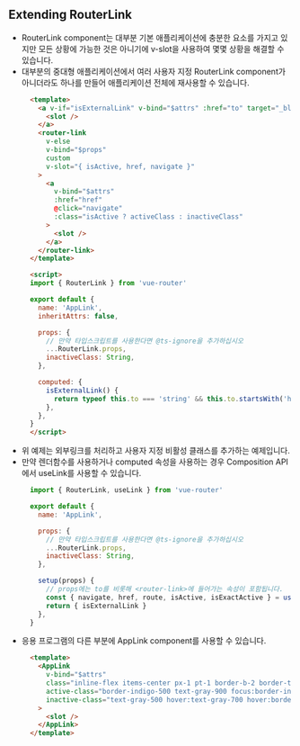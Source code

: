 ## Extending RouterLink
- RouterLink component는 대부분 기본 애플리케이션에 충분한 요소를 가지고 있지만 모든 상황에 가능한 것은 아니기에 v-slot을 사용하여 몇몇 상황을 해결할 수 있습니다.
- 대부분의 중대형 애플리케이션에서 여러 사용자 지정 RouterLink component가 아니더라도 하나를 만들어 애플리케이션 전체에 재사용할 수 있습니다.
  ```html
    <template>
      <a v-if="isExternalLink" v-bind="$attrs" :href="to" target="_blank">
        <slot />
      </a>
      <router-link
        v-else
        v-bind="$props"
        custom
        v-slot="{ isActive, href, navigate }"
      >
        <a
          v-bind="$attrs"
          :href="href"
          @click="navigate"
          :class="isActive ? activeClass : inactiveClass"
        >
          <slot />
        </a>
      </router-link>
    </template>

    <script>
    import { RouterLink } from 'vue-router'

    export default {
      name: 'AppLink',
      inheritAttrs: false,

      props: {
        // 만약 타입스크립트를 사용한다면 @ts-ignore을 추가하십시오
        ...RouterLink.props,
        inactiveClass: String,
      },

      computed: {
        isExternalLink() {
          return typeof this.to === 'string' && this.to.startsWith('http')
        },
      },
    }
    </script>
  ```
- 위 예제는 외부링크를 처리하고 사용자 지정 비활성 클래스를 추가하는 예제입니다.
- 만약 렌더함수를 사용하거나 computed 속성을 사용하는 경우 Composition API에서 useLink를 사용할 수 있습니다.
  ```js
    import { RouterLink, useLink } from 'vue-router'

    export default {
      name: 'AppLink',

      props: {
        // 만약 타입스크립트를 사용한다면 @ts-ignore을 추가하십시오
        ...RouterLink.props,
        inactiveClass: String,
      },

      setup(props) {
        // props에는 to를 비롯해 <router-link>에 들어가는 속성이 포함됩니다.
        const { navigate, href, route, isActive, isExactActive } = useLink(props)
        return { isExternalLink }
      },
    }
  ```
- 응용 프로그램의 다른 부분에 AppLink component를 사용할 수 있습니다.
  ```html
    <template>
      <AppLink
        v-bind="$attrs"
        class="inline-flex items-center px-1 pt-1 border-b-2 border-transparent text-sm font-medium leading-5 text-gray-500 focus:outline-none transition duration-150 ease-in-out hover:text-gray-700 hover:border-gray-300 focus:outline-none focus:text-gray-700 focus:border-gray-300 transition duration-150 ease-in-out"
        active-class="border-indigo-500 text-gray-900 focus:border-indigo-700"
        inactive-class="text-gray-500 hover:text-gray-700 hover:border-gray-300 focus:text-gray-700 focus:border-gray-300"
      >
        <slot />
      </AppLink>
    </template>
  ```